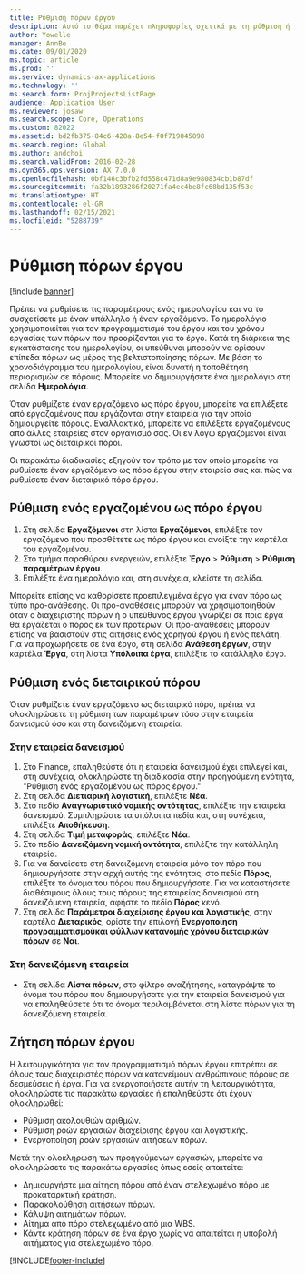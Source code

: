 ```yaml
---
title: Ρύθμιση πόρων έργου
description: Αυτό το θέμα παρέχει πληροφορίες σχετικά με τη ρύθμιση ή τη ζήτηση πόρων έργου.
author: Yowelle
manager: AnnBe
ms.date: 09/01/2020
ms.topic: article
ms.prod: ''
ms.service: dynamics-ax-applications
ms.technology: ''
ms.search.form: ProjProjectsListPage
audience: Application User
ms.reviewer: josaw
ms.search.scope: Core, Operations
ms.custom: 82022
ms.assetid: bd2fb375-84c6-428a-8e54-f0f719045898
ms.search.region: Global
ms.author: andchoi
ms.search.validFrom: 2016-02-28
ms.dyn365.ops.version: AX 7.0.0
ms.openlocfilehash: 0bf146c3bfb2fd558c471d8a9e980834cb1b87df
ms.sourcegitcommit: fa32b1893286f20271fa4ec4be8fc68bd135f53c
ms.translationtype: HT
ms.contentlocale: el-GR
ms.lasthandoff: 02/15/2021
ms.locfileid: "5288739"
---
```

# <a name="set-up-project-resources"></a>Ρύθμιση πόρων έργου

[!include [banner](../includes/banner.md)]

Πρέπει να ρυθμίσετε τις παραμέτρους ενός ημερολογίου και να το συσχετίσετε με έναν υπάλληλο ή έναν εργαζόμενο. Το ημερολόγιο χρησιμοποιείται για τον προγραμματισμό του έργου και του χρόνου εργασίας των πόρων που προορίζονται για το έργο. Κατά τη διάρκεια της εγκατάστασης του ημερολογίου, οι υπεύθυνοι μπορούν να ορίσουν επίπεδα πόρων ως μέρος της βελτιστοποίησης πόρων. Με βάση το χρονοδιάγραμμα του ημερολογίου, είναι δυνατή η τοποθέτηση περιορισμών σε πόρους. Μπορείτε να δημιουργήσετε ένα ημερολόγιο στη σελίδα **Ημερολόγια**.

Όταν ρυθμίζετε έναν εργαζόμενο ως πόρο έργου, μπορείτε να επιλέξετε από εργαζομένους που εργάζονται στην εταιρεία για την οποία δημιουργείτε πόρους. Εναλλακτικά, μπορείτε να επιλέξετε εργαζομένους από άλλες εταιρείες στον οργανισμό σας. Οι εν λόγω εργαζόμενοι είναι γνωστοί ως διεταιρικοί πόροι.

Οι παρακάτω διαδικασίες εξηγούν τον τρόπο με τον οποίο μπορείτε να ρυθμίσετε έναν εργαζόμενο ως πόρο έργου στην εταιρεία σας και πώς να ρυθμίσετε έναν διεταιρικό πόρο έργου.

## <a name="set-up-a-worker-as-a-project-resource"></a>Ρύθμιση ενός εργαζομένου ως πόρο έργου

1. Στη σελίδα **Εργαζόμενοι** στη λίστα **Εργαζόμενοι**, επιλέξτε τον εργαζόμενο που προσθέτετε ως πόρο έργου και ανοίξτε την καρτέλα του εργαζομένου.
2. Στο τμήμα παραθύρου ενεργειών, επιλέξτε **Έργο** &gt; **Ρύθμιση** &gt; **Ρύθμιση παραμέτρων έργου**.
3. Επιλέξτε ένα ημερολόγιο και, στη συνέχεια, κλείστε τη σελίδα.

Μπορείτε επίσης να καθορίσετε προεπιλεγμένα έργα για έναν πόρο ως τύπο προ-ανάθεσης. Οι προ-αναθέσεις μπορούν να χρησιμοποιηθούν όταν ο διαχειριστής πόρων ή ο υπεύθυνος έργου γνωρίζει σε ποια έργα θα εργάζεται ο πόρος εκ των προτέρων. Οι προ-αναθέσεις μπορούν επίσης να βασιστούν στις αιτήσεις ενός χορηγού έργου ή ενός πελάτη. Για να προχωρήσετε σε ένα έργο, στη σελίδα **Ανάθεση έργων**, στην καρτέλα **Έργα**, στη λίστα **Υπόλοιπα έργα**, επιλέξτε το κατάλληλο έργο.

## <a name="set-up-an-intercompany-resource"></a>Ρύθμιση ενός διεταιρικού πόρου

Όταν ρυθμίζετε έναν εργαζόμενο ως διεταιρικό πόρο, πρέπει να ολοκληρώσετε τη ρύθμιση των παραμέτρων τόσο στην εταιρεία δανεισμού όσο και στη δανειζόμενη εταιρεία.

### <a name="in-the-lending-company"></a>Στην εταιρεία δανεισμού

1. Στο Finance, επαληθεύστε ότι η εταιρεία δανεισμού έχει επιλεγεί και, στη συνέχεια, ολοκληρώστε τη διαδικασία στην προηγούμενη ενότητα, "Ρύθμιση ενός εργαζομένου ως πόρος έργου."
2. Στη σελίδα **Διετιαρική λογιστική**, επιλέξτε **Νέα**.
3. Στο πεδίο **Αναγνωριστικό νομικής οντότητας**, επιλέξτε την εταιρεία δανεισμού. Συμπληρώστε τα υπόλοιπα πεδία και, στη συνέχεια, επιλέξτε **Αποθήκευση**.
4. Στη σελίδα **Τιμή μεταφοράς**, επιλέξτε **Νέα**.
5. Στο πεδίο **Δανειζόμενη νομική οντότητα**, επιλέξτε την κατάλληλη εταιρεία.
6. Για να δανείσετε στη δανειζόμενη εταιρεία μόνο τον πόρο που δημιουργήσατε στην αρχή αυτής της ενότητας, στο πεδίο **Πόρος**, επιλέξτε το όνομα του πόρου που δημιουργήσατε. Για να καταστήσετε διαθέσιμους όλους τους πόρους της εταιρείας δανεισμού στη δανειζόμενη εταιρεία, αφήστε το πεδίο **Πόρος** κενό.
7. Στη σελίδα **Παράμετροι διαχείρισης έργου και λογιστικής**, στην καρτέλα **Διεταρικός**, ορίστε την επιλογή **Ενεργοποίηση προγραμματισμούκαι φύλλων κατανομής χρόνου διεταιρικών πόρων** σε **Ναι**.

### <a name="in-the-borrowing-company"></a>Στη δανειζόμενη εταιρεία

- Στη σελίδα **Λίστα πόρων**, στο φίλτρο αναζήτησης, καταγράψτε το όνομα του πόρου που δημιουργήσατε για την εταιρεία δανεισμού για να επαληθεύσετε ότι το όνομα περιλαμβάνεται στη λίστα πόρων για τη δανειζόμενη εταιρεία.

## <a name="request-project-resources"></a>Ζήτηση πόρων έργου
Η λειτουργικότητα για τον προγραμματισμό πόρων έργου επιτρέπει σε όλους τους διαχειριστές πόρων να κατανείμουν ανθρώπινους πόρους σε δεσμεύσεις ή έργα. Για να ενεργοποιήσετε αυτήν τη λειτουργικότητα, ολοκληρώστε τις παρακάτω εργασίες ή επαληθεύστε ότι έχουν ολοκληρωθεί:

- Ρύθμιση ακολουθιών αριθμών.
- Ρύθμιση ροών εργασιών διαχείρισης έργου και λογιστικής.
- Ενεργοποίηση ροών εργασιών αιτήσεων πόρων.

Μετά την ολοκλήρωση των προηγούμενων εργασιών, μπορείτε να ολοκληρώσετε τις παρακάτω εργασίες όπως εσείς απαιτείτε:

- Δημιουργήστε μια αίτηση πόρου από έναν στελεχωμένο πόρο με προκαταρκτική κράτηση.
- Παρακολούθηση αιτήσεων πόρων.
- Κάλυψη αιτημάτων πόρων.
- Αίτημα από πόρο στελεχωμένο από μια WBS.
- Κάντε κράτηση πόρων σε ένα έργο χωρίς να απαιτείται η υποβολή αιτήματος για στελεχωμένο πόρο.


[!INCLUDE[footer-include](../includes/footer-banner.md)]